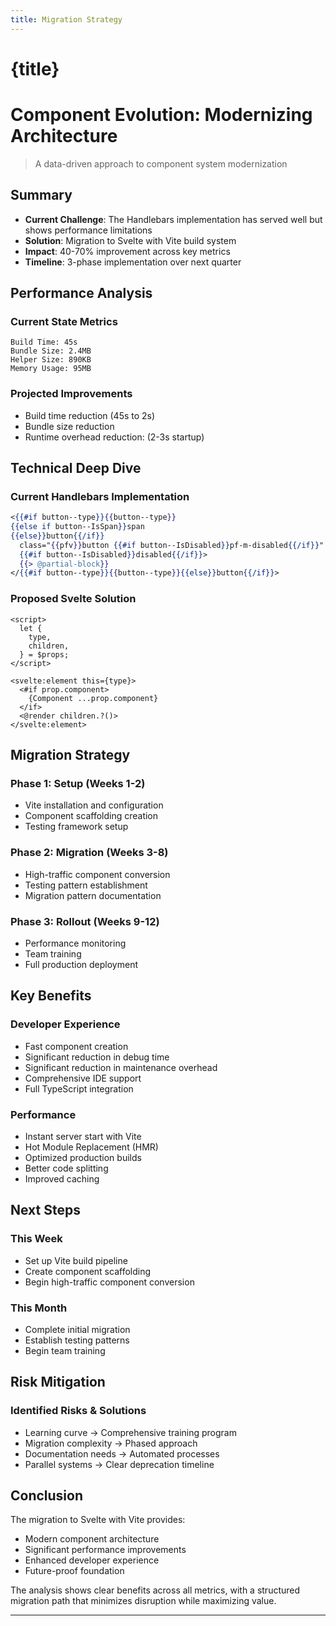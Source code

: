 ```yaml
---
title: Migration Strategy
---
```


# {title}

# Component Evolution: Modernizing Architecture
> A data-driven approach to component system modernization

## Summary

* **Current Challenge**: The Handlebars implementation has served well but shows performance limitations
* **Solution**: Migration to Svelte with Vite build system
* **Impact**: 40-70% improvement across key metrics
* **Timeline**: 3-phase implementation over next quarter

## Performance Analysis

### Current State Metrics
```
Build Time: 45s
Bundle Size: 2.4MB
Helper Size: 890KB
Memory Usage: 95MB
```

### Projected Improvements
* Build time reduction (45s to 2s)
* Bundle size reduction
* Runtime overhead reduction: (2-3s startup)

## Technical Deep Dive

### Current Handlebars Implementation
```handlebars
<{{#if button--type}}{{button--type}}
{{else if button--IsSpan}}span
{{else}}button{{/if}}
  class="{{pfv}}button {{#if button--IsDisabled}}pf-m-disabled{{/if}}"
  {{#if button--IsDisabled}}disabled{{/if}}>
  {{> @partial-block}}
</{{#if button--type}}{{button--type}}{{else}}button{{/if}}>
```

### Proposed Svelte Solution
```svelte
<script>
  let {
    type,
    children,
  } = $props;
</script>

<svelte:element this={type}>
  <#if prop.component>
    {Component ...prop.component}
  </if>
  <@render children.?()>
</svelte:element>
```

## Migration Strategy

### Phase 1: Setup (Weeks 1-2)
* Vite installation and configuration
* Component scaffolding creation
* Testing framework setup

### Phase 2: Migration (Weeks 3-8)
* High-traffic component conversion
* Testing pattern establishment
* Migration pattern documentation

### Phase 3: Rollout (Weeks 9-12)
* Performance monitoring
* Team training
* Full production deployment

## Key Benefits

### Developer Experience
* Fast component creation
* Significant reduction in debug time
* Significant reduction in maintenance overhead
* Comprehensive IDE support
* Full TypeScript integration

### Performance
* Instant server start with Vite
* Hot Module Replacement (HMR)
* Optimized production builds
* Better code splitting
* Improved caching

## Next Steps

### This Week
* Set up Vite build pipeline
* Create component scaffolding
* Begin high-traffic component conversion

### This Month
* Complete initial migration
* Establish testing patterns
* Begin team training

## Risk Mitigation

### Identified Risks & Solutions
* Learning curve → Comprehensive training program
* Migration complexity → Phased approach
* Documentation needs → Automated processes
* Parallel systems → Clear deprecation timeline

## Conclusion

The migration to Svelte with Vite provides:
* Modern component architecture
* Significant performance improvements
* Enhanced developer experience
* Future-proof foundation

The analysis shows clear benefits across all metrics, with a structured migration path that minimizes disruption while maximizing value.

---